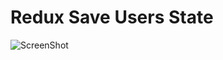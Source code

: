 # Redux Save Users State
![ScreenShot](https://{https://i.postimg.cc/rpRHwDWW/Screenshot-1704788995.png})
